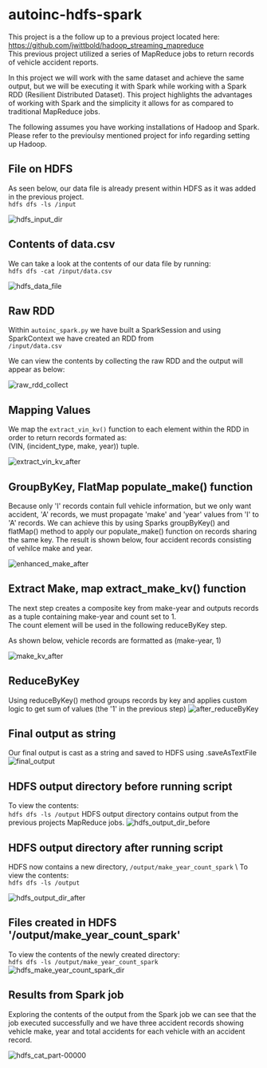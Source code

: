 # autoinc-hdfs-spark

This project is a the follow up to a previous project located here:\
https://github.com/jwittbold/hadoop_streaming_mapreduce \
This previous project utilized a series of MapReduce jobs to return records of vehicle accident reports.


In this project we will work with the same dataset and achieve the same output, but we will be executing it with Spark while working with a Spark RDD (Resilient Distributed Dataset). This project highlights the advantages of working with Spark and the simplicity it allows for as compared to traditional MapReduce jobs. 

The following assumes you have working installations of Hadoop and Spark. Please refer to the previoulsy mentioned project for info regarding setting up Hadoop. 

## File on HDFS
As seen below, our data file is already present within HDFS as it was added in the previous project.\
```hdfs dfs -ls /input```

![hdfs_input_dir](/screenshots/hdfs_input_dir.png)


## Contents of data.csv
We can take a look at the contents of our data file by running:\
```hdfs dfs -cat /input/data.csv ```

![hdfs_data_file](/screenshots/hdfs_data_file.png)


## Raw RDD
Within ```autoinc_spark.py``` we have built a SparkSession and using SparkContext we have created an RDD from \
```/input/data.csv``` 

We can view the contents by collecting the raw RDD and the output will appear as below:

![raw_rdd_collect](/screenshots/raw_rdd_collect.png)


## Mapping Values
We map the ```extract_vin_kv()``` function to each element within the RDD in order to return records formated as: \
(VIN, (incident_type, make, year)) tuple.

![extract_vin_kv_after](screenshots/extract_vin_kv_after.png)

## GroupByKey, FlatMap populate_make() function
Because only 'I' records contain full vehicle information, but we only want accident, 'A' records, we must propagate 'make' and 'year' values from 'I' to 'A' records. We can achieve this by using Sparks groupByKey() and flatMap() method to apply our populate_make() function on records sharing the same key.
The result is shown below, four accident records consisting of vehilce make and year.

![enhanced_make_after](screenshots/enhanced_make_after.png)

## Extract Make, map extract_make_kv() function
The next step creates a composite key from make-year and outputs records as a tuple containing make-year and count set to 1. \
The count element will be used in the following reduceByKey step. 

As shown below, vehicle records are formatted as (make-year, 1)

![make_kv_after](screenshots/make_kv_after.png)

## ReduceByKey 
Using reduceByKey() method groups records by key and applies custom logic to get sum of values (the '1' in the previous step)
![after_reduceByKey](screenshots/after_reduceByKey.png)

## Final output as string
Our final output is cast as a string and saved to HDFS using .saveAsTextFile
![final_output](screenshots/final_output.png)

## HDFS output directory before running script
To view the contents: \
```hdfs dfs -ls /output```
HDFS output directory contains output from the previous projects MapReduce jobs.
![hdfs_output_dir_before](screenshots/hdfs_output_dir_before.png)

## HDFS output directory after running script 
HDFS now contains a new directory,  ```/output/make_year_count_spark``` \ 
To view the contents: \
```hdfs dfs -ls /output```

![hdfs_output_dir_after](screenshots/hdfs_output_dir_after.png)

## Files created in HDFS '/output/make_year_count_spark'
To view the contents of the newly created directory:\
```hdfs dfs -ls /output/make_year_count_spark```
![hdfs_make_year_count_spark_dir](screenshots/hdfs_make_year_count_spark_dir.png)

## Results from Spark job
Exploring the contents of the output from the Spark job we can see that the job executed successfully and we have three accident records showing vehicle make, year and total accidents for each vehicle with an accident record.

![hdfs_cat_part-00000](screenshots/hdfs_cat_part-00000.png)
